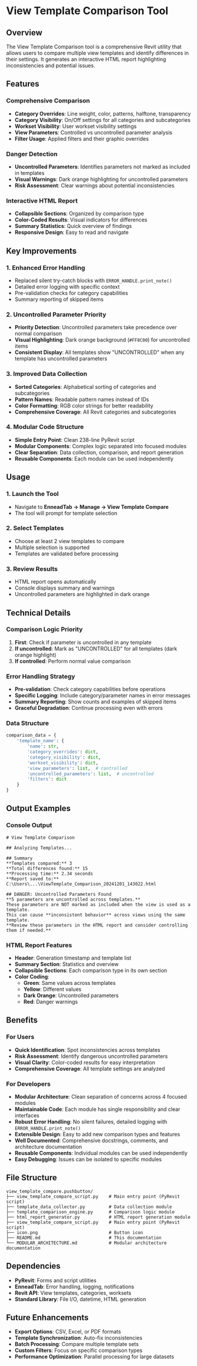 # View Template Comparison Tool

## Overview

The View Template Comparison tool is a comprehensive Revit utility that allows users to compare multiple view templates and identify differences in their settings. It generates an interactive HTML report highlighting inconsistencies and potential issues.

## Features

### **Comprehensive Comparison**
- **Category Overrides**: Line weight, color, patterns, halftone, transparency
- **Category Visibility**: On/Off settings for all categories and subcategories
- **Workset Visibility**: User workset visibility settings
- **View Parameters**: Controlled vs uncontrolled parameter analysis
- **Filter Usage**: Applied filters and their graphic overrides

### **Danger Detection**
- **Uncontrolled Parameters**: Identifies parameters not marked as included in templates
- **Visual Warnings**: Dark orange highlighting for uncontrolled parameters
- **Risk Assessment**: Clear warnings about potential inconsistencies

### **Interactive HTML Report**
- **Collapsible Sections**: Organized by comparison type
- **Color-Coded Results**: Visual indicators for differences
- **Summary Statistics**: Quick overview of findings
- **Responsive Design**: Easy to read and navigate

## Key Improvements

### 1. **Enhanced Error Handling**
- Replaced silent try-catch blocks with `ERROR_HANDLE.print_note()`
- Detailed error logging with specific context
- Pre-validation checks for category capabilities
- Summary reporting of skipped items

### 2. **Uncontrolled Parameter Priority**
- **Priority Detection**: Uncontrolled parameters take precedence over normal comparison
- **Visual Highlighting**: Dark orange background (`#FF8C00`) for uncontrolled items
- **Consistent Display**: All templates show "UNCONTROLLED" when any template has uncontrolled parameters

### 3. **Improved Data Collection**
- **Sorted Categories**: Alphabetical sorting of categories and subcategories
- **Pattern Names**: Readable pattern names instead of IDs
- **Color Formatting**: RGB color strings for better readability
- **Comprehensive Coverage**: All Revit categories and subcategories

### 4. **Modular Code Structure**
- **Simple Entry Point**: Clean 238-line PyRevit script
- **Modular Components**: Complex logic separated into focused modules
- **Clear Separation**: Data collection, comparison, and report generation
- **Reusable Components**: Each module can be used independently

## Usage

### 1. **Launch the Tool**
- Navigate to **EnneadTab → Manage → View Template Compare**
- The tool will prompt for template selection

### 2. **Select Templates**
- Choose at least 2 view templates to compare
- Multiple selection is supported
- Templates are validated before processing

### 3. **Review Results**
- HTML report opens automatically
- Console displays summary and warnings
- Uncontrolled parameters are highlighted in dark orange

## Technical Details

### **Comparison Logic Priority**
1. **First**: Check if parameter is uncontrolled in any template
2. **If uncontrolled**: Mark as "UNCONTROLLED" for all templates (dark orange highlight)
3. **If controlled**: Perform normal value comparison

### **Error Handling Strategy**
- **Pre-validation**: Check category capabilities before operations
- **Specific Logging**: Include category/parameter names in error messages
- **Summary Reporting**: Show counts and examples of skipped items
- **Graceful Degradation**: Continue processing even with errors

### **Data Structure**
```python
comparison_data = {
    'template_name': {
        'name': str,
        'category_overrides': dict,
        'category_visibility': dict,
        'workset_visibility': dict,
        'view_parameters': list,  # controlled
        'uncontrolled_parameters': list,  # uncontrolled
        'filters': dict
    }
}
```

## Output Examples

### **Console Output**
```
# View Template Comparison

## Analyzing Templates...

## Summary
**Templates compared:** 3
**Total differences found:** 15
**Processing time:** 2.34 seconds
**Report saved to:** C:\Users\...\ViewTemplate_Comparison_20241201_143022.html

## DANGER: Uncontrolled Parameters Found
**5 parameters are uncontrolled across templates.**
These parameters are NOT marked as included when the view is used as a template.
This can cause **inconsistent behavior** across views using the same template.
**Review these parameters in the HTML report and consider controlling them if needed.**
```

### **HTML Report Features**
- **Header**: Generation timestamp and template list
- **Summary Section**: Statistics and overview
- **Collapsible Sections**: Each comparison type in its own section
- **Color Coding**:
  - **Green**: Same values across templates
  - **Yellow**: Different values
  - **Dark Orange**: Uncontrolled parameters
  - **Red**: Danger warnings

## Benefits

### **For Users**
- **Quick Identification**: Spot inconsistencies across templates
- **Risk Assessment**: Identify dangerous uncontrolled parameters
- **Visual Clarity**: Color-coded results for easy interpretation
- **Comprehensive Coverage**: All template settings are analyzed

### **For Developers**
- **Modular Architecture**: Clean separation of concerns across 4 focused modules
- **Maintainable Code**: Each module has single responsibility and clear interfaces
- **Robust Error Handling**: No silent failures, detailed logging with `ERROR_HANDLE.print_note()`
- **Extensible Design**: Easy to add new comparison types and features
- **Well Documented**: Comprehensive docstrings, comments, and architecture documentation
- **Reusable Components**: Individual modules can be used independently
- **Easy Debugging**: Issues can be isolated to specific modules

## File Structure

```
view_template_compare.pushbutton/
├── view_template_compare_script.py    # Main entry point (PyRevit script)
├── template_data_collector.py         # Data collection module
├── template_comparison_engine.py      # Comparison logic module
├── html_report_generator.py           # HTML report generation module
├── view_template_compare_script.py    # Main entry point (PyRevit script)
├── icon.png                           # Button icon
├── README.md                          # This documentation
└── MODULAR_ARCHITECTURE.md            # Modular architecture documentation
```

## Dependencies

- **PyRevit**: Forms and script utilities
- **EnneadTab**: Error handling, logging, notifications
- **Revit API**: View templates, categories, worksets
- **Standard Library**: File I/O, datetime, HTML generation

## Future Enhancements

- **Export Options**: CSV, Excel, or PDF formats
- **Template Synchronization**: Auto-fix inconsistencies
- **Batch Processing**: Compare multiple template sets
- **Custom Filters**: Focus on specific comparison types
- **Performance Optimization**: Parallel processing for large datasets 